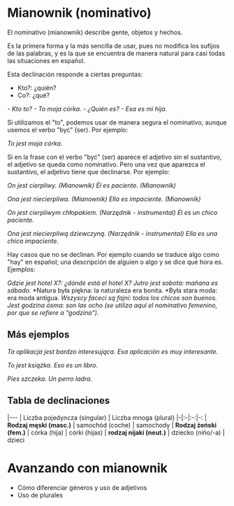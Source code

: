 Mianownik (nominativo)
======================

El nominativo (mianownik) describe gente, objetos y hechos.

Es la primera forma y la más sencilla de usar, pues no modifica los sufijos de
las palabras, y es la que se encuentra de manera natural para casi todas las
situaciones en español.

Esta declinación responde a ciertas preguntas:

* Kto?: ¿quién?
* Co?: ¿qué?

*- Kto to? - To moja córka.*
*- ¿Quién es? - Esa es mi hija.*

Si utilizamos el "to", podemos usar de manera segura el nominativo, aunque
usemos el verbo "być" (ser). Por ejemplo:

*To jest moja córka.*

Si en la frase con el verbo "być" (ser) aparece el adjetivo sin el sustantivo,
el adjetivo se queda como nominativo. Pero una vez que aparezca el sustantivo,
el adjetivo tiene que declinarse. Por ejemplo:

*On jest cierpliwy. (Mianownik)*
*Él es paciente. (Mianownik)*

*Ona jest niecierpliwa. (Mianownik)*
*Ella es impaciente. (Mianownik)*

*On jest cierpliwym chłopakiem. (Narzędnik - instrumental)*
*Él es un chico paciente.*

*Ona jest niecierpliwą dziewczyną. (Narzędnik - instrumental)*
*Ella es una chica impaciente.*

Hay casos que no se declinan. Por ejemplo cuando se traduce algo como "hay" en
español; una descripción de alguien o algo y se dice qué hora es. Ejemplos:

*Gdzie jest hotel X?: ¿dónde está el hotel X?*
*Jutro jest sobota: mañana es sábado.*
*Natura była piękna: la naturaleza era bonita.
*Była stara moda: era moda antigua.
*Wszyscy faceci są fajni: todos los chicos son buenos.*
*Jest godzina ósma: son las ocho (se utiliza aquí el nominativo femenino, por
 que se refiere a "godzina").*


Más ejemplos
------------

*Ta aplikacja jest bardzo interesująca.*
*Esa aplicación es muy interesante.*

*To jest książka.*
*Eso es un libro.*

*Pies szczeka.*
*Un perro ladra.*

Tabla de declinaciones
----------------------

|---
| Liczba pojedyncza (singular) | Liczba mnoga (plural)
|-|:-|:-:|-:
| **Rodzaj męski (masc.)** | samochód (coche) | samochody
| **Rodzaj żeński (fem.)** | córka (hija) | córki (hijas)
| **rodzaj nijaki (neut.)** | dziecko (niño/-a) | dzieci


Avanzando con mianownik
=======================

* Cómo diferenciar géneros y uso de adjetivos
* Uso de plurales

